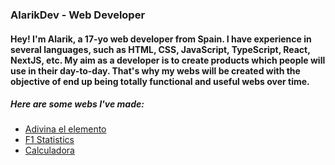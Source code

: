 ### AlarikDev - Web Developer

#### Hey! I'm Alarik, a 17-yo web developer from Spain. I have experience in several languages, such as HTML, CSS, JavaScript, TypeScript, React, NextJS, etc. My aim as a developer is to create products which people will use in their day-to-day. That's why my webs will be created with the objective of end up being totally functional and useful webs over time.

##### Here are some webs I've made:
- [Adivina el elemento](https://adivinaelelemento.vercel.app)
- [F1 Statistics](https://somebitsoff1.vercel.app)
- [Calculadora](https://mikidevcalculator.netlify.app)
